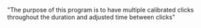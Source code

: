 "The purpose of this program is to have multiple calibrated clicks throughout the duration and adjusted time between clicks" 
